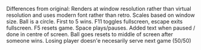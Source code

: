 Differences from original:
Renders at window resolution rather than virtual resolution and uses modern font rather than retro.
Scales based on window size.
Ball is a circle.
First to 5 wins.
F11 toggles fullscreen, escape exits fullscreen.
F5 resets game.
Space plays/pauses.
Added text when paused / done in centre of screen.
Ball goes resets to middle of screen after someone wins.
Losing player doesn'e necesarily serve next game (50/50)